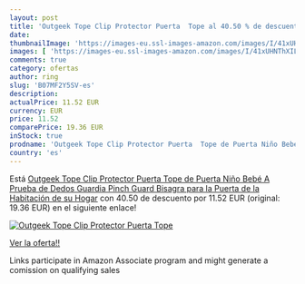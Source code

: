 ```yaml
---
layout: post
title: 'Outgeek Tope Clip Protector Puerta  Tope al 40.50 % de descuento'
date: 
thumbnailImage: 'https://images-eu.ssl-images-amazon.com/images/I/41xUHNThXIL._SL200_.jpg'
images: [ 'https://images-eu.ssl-images-amazon.com/images/I/41xUHNThXIL._SL200_.jpg' ]
comments: true
category: ofertas
author: ring
slug: 'B07MF2Y5SV-es'
description:
actualPrice: 11.52 EUR
currency: EUR
price: 11.52
comparePrice: 19.36 EUR
inStock: true
prodname: 'Outgeek Tope Clip Protector Puerta  Tope de Puerta Niño Bebé A Prueba de Dedos Guardia Pinch Guard Bisagra para la Puerta de la Habitación de su Hogar'
country: 'es'
---
```


Está [Outgeek Tope Clip Protector Puerta  Tope de Puerta Niño Bebé A Prueba de Dedos Guardia Pinch Guard Bisagra para la Puerta de la Habitación de su Hogar](https://www.amazon.es/dp/B07MF2Y5SV/?tag=tolees-21) con 40.50 de descuento por 11.52 EUR (original: 19.36 EUR) en el siguiente enlace!

[![Outgeek Tope Clip Protector Puerta  Tope](https://images-eu.ssl-images-amazon.com/images/I/41xUHNThXIL._SL200_.jpg)](https://www.amazon.es/dp/B07MF2Y5SV/?tag=tolees-21)

[Ver la oferta!!](https://www.amazon.es/dp/B07MF2Y5SV/?tag=tolees-21)

Links participate in Amazon Associate program and might generate a comission on qualifying sales



